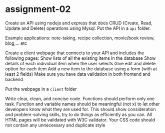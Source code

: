 # assignment-02

Create an API using nodejs and express that does CRUD (Create, Read, Update and Delete) operations using Mysql. Put the API in a `api` folder.

Example applications: note-taking, recipe collection, movie/book review, blog,... etc

Create a client webpage that connects to your API and includes the following pages:
Show lists of all the existing items in the database
Show details of each individual item when the user selects
Give edit and delete option for each item
Add a new item to the database using a form (with at least 2 fields)
Make sure you have data validation in both frontend and backend

Put the webpage in a `client` folder

Write clear, clean, and concise code. Functions should perform only one task. Function and variable names should be meaningful (not x) to let other developers know what they are used for. This should show consideration and problem-solving skills, try to do things as efficiently as you can. All HTML pages will be validated with W3C validator. Your CSS code should not contain any unnecessary and duplicate style
